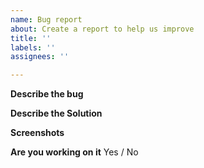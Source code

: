 ```yaml
---
name: Bug report
about: Create a report to help us improve
title: ''
labels: ''
assignees: ''

---
```


**Describe the bug**
<!-- A clear and concise description of what the bug is. -->



**Describe the Solution**
<!-- Describe your suggested solution -->



**Screenshots**
<!-- Please upload a screenshot or small video of the problem you are trying to solve -->



**Are you working on it**
Yes / No
